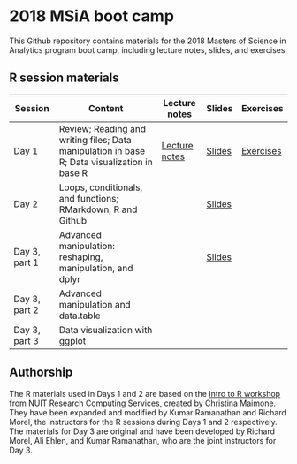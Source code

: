 # 2018 MSiA boot camp

This Github repository contains materials for the 2018 Masters of Science in Analytics program boot camp, including lecture notes, slides, and exercises. 

## R session materials

|Session|Content|Lecture notes|Slides|Exercises|
|-------|-------|-------------|------|---------|
|Day 1|Review; Reading and writing files; Data manipulation in base R; Data visualization in base R|[Lecture notes](https://msia.github.io/bootcamp-2018/lecturenotes/day1_R-intro_lecturenotes_kr.html)|[Slides](https://msia.github.io/bootcamp-2018/lectureslides/day1_R-intro_slides_kr.html#/)|[Exercises](https://github.com/MSIA/bootcamp-2018/blob/master/exercises/day1_R-intro_exercises.R)|
|Day 2|Loops, conditionals, and functions; RMarkdown; R and Github||[Slides](https://msia.github.io/bootcamp-2018/lectureslides/day2_R-loops-conditionals-functions_slides_rm#/)||
|Day 3, part 1|Advanced manipulation: reshaping, manipulation, and dplyr||[Slides](https://msia.github.io/bootcamp-2018/lectureslides/day3_R-adv_manipulation_dplyr_slides_rm#/)||
|Day 3, part 2|Advanced manipulation and data.table||||
|Day 3, part 3|Data visualization with ggplot||||

## Authorship

The R materials used in Days 1 and 2 are based on the [Intro to R workshop](https://github.com/nuitrcs/r_intro_june2018) from NUIT Research Computing Services, created by Christina Maimone. They have been expanded and modified by Kumar Ramanathan and Richard Morel, the instructors for the R sessions during Days 1 and 2 respectively. The materials for Day 3 are original and have been developed by Richard Morel, Ali Ehlen, and Kumar Ramanathan, who are the joint instructors for Day 3.
